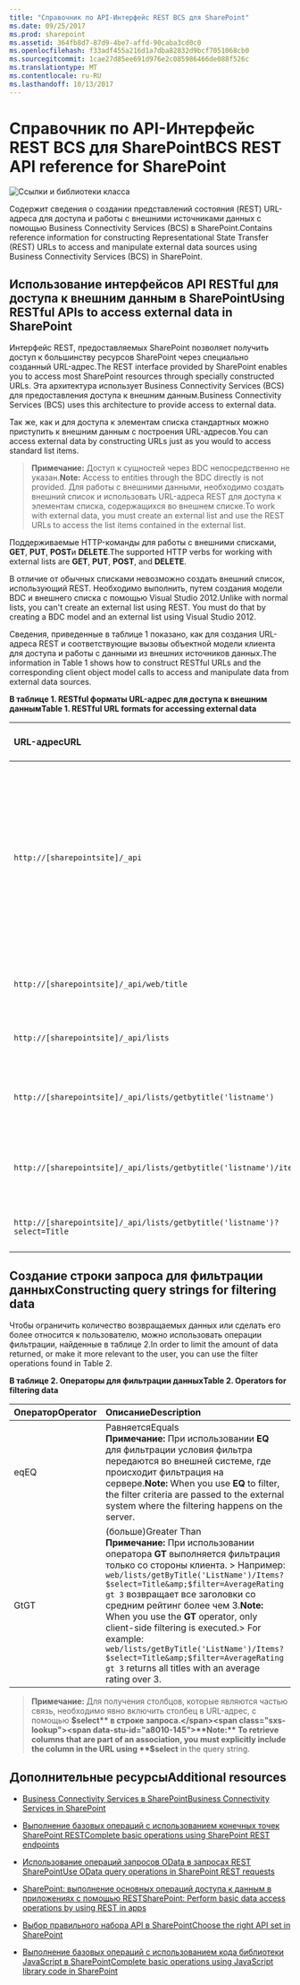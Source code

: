 ```yaml
---
title: "Справочник по API-Интерфейс REST BCS для SharePoint"
ms.date: 09/25/2017
ms.prod: sharepoint
ms.assetid: 364fb8d7-87d9-4be7-affd-90caba3cd0c0
ms.openlocfilehash: f33adf455a216d1a7dba82832d9bcf7051068cb0
ms.sourcegitcommit: 1cae27d85ee691d976e2c085986466de088f526c
ms.translationtype: MT
ms.contentlocale: ru-RU
ms.lasthandoff: 10/13/2017
---
```

# <a name="bcs-rest-api-reference-for-sharepoint"></a><span data-ttu-id="a8010-102">Справочник по API-Интерфейс REST BCS для SharePoint</span><span class="sxs-lookup"><span data-stu-id="a8010-102">BCS REST API reference for SharePoint</span></span>

  
    
    
![Ссылки и библиотеки класса](../images/mod_icon_badge_reference.png)
  
    
    

  
    
    

  
    
    
<span data-ttu-id="a8010-104">Содержит сведения о создании представлений состояния (REST) URL-адреса для доступа и работы с внешними источниками данных с помощью Business Connectivity Services (BCS) в SharePoint.</span><span class="sxs-lookup"><span data-stu-id="a8010-104">Contains reference information for constructing Representational State Transfer (REST) URLs to access and manipulate external data sources using Business Connectivity Services (BCS) in SharePoint.</span></span>
## <a name="using-restful-apis-to-access-external-data-in-sharepoint"></a><span data-ttu-id="a8010-105">Использование интерфейсов API RESTful для доступа к внешним данным в SharePoint</span><span class="sxs-lookup"><span data-stu-id="a8010-105">Using RESTful APIs to access external data in SharePoint</span></span>
<span data-ttu-id="a8010-106"><a name="bkmk_Overview"> </a></span><span class="sxs-lookup"><span data-stu-id="a8010-106"></span></span>

<span data-ttu-id="a8010-107">Интерфейс REST, предоставляемых SharePoint позволяет получить доступ к большинству ресурсов SharePoint через специально созданный URL-адрес.</span><span class="sxs-lookup"><span data-stu-id="a8010-107">The REST interface provided by SharePoint enables you to access most SharePoint resources through specially constructed URLs.</span></span> <span data-ttu-id="a8010-108">Эта архитектура использует Business Connectivity Services (BCS) для предоставления доступа к внешним данным.</span><span class="sxs-lookup"><span data-stu-id="a8010-108">Business Connectivity Services (BCS) uses this architecture to provide access to external data.</span></span>
  
    
    
<span data-ttu-id="a8010-109">Так же, как и для доступа к элементам списка стандартных можно приступить к внешним данным с построения URL-адресов.</span><span class="sxs-lookup"><span data-stu-id="a8010-109">You can access external data by constructing URLs just as you would to access standard list items.</span></span>
  
    
    

> <span data-ttu-id="a8010-110">**Примечание:** Доступ к сущностей через BDC непосредственно не указан.</span><span class="sxs-lookup"><span data-stu-id="a8010-110">**Note:** Access to entities through the BDC directly is not provided.</span></span> <span data-ttu-id="a8010-111">Для работы с внешними данными, необходимо создать внешний список и использовать URL-адреса REST для доступа к элементам списка, содержащихся во внешнем списке.</span><span class="sxs-lookup"><span data-stu-id="a8010-111">To work with external data, you must create an external list and use the REST URLs to access the list items contained in the external list.</span></span> 
  
    
    

<span data-ttu-id="a8010-112">Поддерживаемые HTTP-команды для работы с внешними списками, **GET**, **PUT**, **POST**и **DELETE**.</span><span class="sxs-lookup"><span data-stu-id="a8010-112">The supported HTTP verbs for working with external lists are **GET**, **PUT**, **POST**, and **DELETE**.</span></span>
  
    
    
<span data-ttu-id="a8010-p103">В отличие от обычных списками невозможно создать внешний список, использующий REST. Необходимо выполнить, путем создания модели BDC и внешнего списка с помощью Visual Studio 2012.</span><span class="sxs-lookup"><span data-stu-id="a8010-p103">Unlike with normal lists, you can't create an external list using REST. You must do that by creating a BDC model and an external list using Visual Studio 2012.</span></span>
  
    
    
<span data-ttu-id="a8010-115">Сведения, приведенные в таблице 1 показано, как для создания URL-адреса REST и соответствующие вызовы объектной модели клиента для доступа и работы с данными из внешних источников данных.</span><span class="sxs-lookup"><span data-stu-id="a8010-115">The information in Table 1 shows how to construct RESTful URLs and the corresponding client object model calls to access and manipulate data from external data sources.</span></span>
  
    
    

<span data-ttu-id="a8010-116">**В таблице 1. RESTful форматы URL-адрес для доступа к внешним данным**</span><span class="sxs-lookup"><span data-stu-id="a8010-116">**Table 1. RESTful URL formats for accessing external data**</span></span>


|<span data-ttu-id="a8010-117">**URL-адрес**</span><span class="sxs-lookup"><span data-stu-id="a8010-117">**URL**</span></span>|<span data-ttu-id="a8010-118">**Описание**</span><span class="sxs-lookup"><span data-stu-id="a8010-118">**Description**</span></span>|<span data-ttu-id="a8010-119">**Метод HTTP**</span><span class="sxs-lookup"><span data-stu-id="a8010-119">**HTTP method**</span></span>|
|:-----|:-----|:-----|
| `http://[sharepointsite]/_api` <br/> |<span data-ttu-id="a8010-p104">Базовое все запросы REST. В виртуальном каталоге _api сопоставляется позвонить в client.svc, где используется клиентская объектная модель.</span><span class="sxs-lookup"><span data-stu-id="a8010-p104">The base of any REST request. The _api virtual directory is mapped to call into client.svc, where the client object model can be used.</span></span>  <br/> |<span data-ttu-id="a8010-122">GET</span><span class="sxs-lookup"><span data-stu-id="a8010-122">GET</span></span>  <br/> |
| `http://[sharepointsite]/_api/web/title` <br/> |<span data-ttu-id="a8010-123">Получает название текущего веб-сайта.</span><span class="sxs-lookup"><span data-stu-id="a8010-123">Retrieves the title of the current web.</span></span>  <br/> |<span data-ttu-id="a8010-124">GET</span><span class="sxs-lookup"><span data-stu-id="a8010-124">GET</span></span>  <br/> |
| `http://[sharepointsite]/_api/lists` <br/> |<span data-ttu-id="a8010-125">Извлечение всех списков на сайте</span><span class="sxs-lookup"><span data-stu-id="a8010-125">Retrieves all lists on a site.</span></span>  <br/> |<span data-ttu-id="a8010-126">GET</span><span class="sxs-lookup"><span data-stu-id="a8010-126">GET</span></span>  <br/> |
| `http://[sharepointsite]/_api/lists/getbytitle('listname')` <br/> |<span data-ttu-id="a8010-127">Извлекает метаданные для указанного списка.</span><span class="sxs-lookup"><span data-stu-id="a8010-127">Retrieves the metadata for a specified list.</span></span>  <br/> |<span data-ttu-id="a8010-128">GET</span><span class="sxs-lookup"><span data-stu-id="a8010-128">GET</span></span>  <br/> |
| `http://[sharepointsite]/_api/lists/getbytitle('listname')/items` <br/> |<span data-ttu-id="a8010-129">Извлечение элементов списка в заданном списке.</span><span class="sxs-lookup"><span data-stu-id="a8010-129">Retrieves the list items in a specified list.</span></span>  <br/> |<span data-ttu-id="a8010-130">GET</span><span class="sxs-lookup"><span data-stu-id="a8010-130">GET</span></span>  <br/> |
| `http://[sharepointsite]/_api/lists/getbytitle('listname')?select=Title` <br/> |<span data-ttu-id="a8010-131">Извлечение названия определенный список.</span><span class="sxs-lookup"><span data-stu-id="a8010-131">Retrieves the title of a specific list.</span></span>  <br/> |<span data-ttu-id="a8010-132">GET</span><span class="sxs-lookup"><span data-stu-id="a8010-132">GET</span></span>  <br/> |
   

## <a name="constructing-query-strings-for-filtering-data"></a><span data-ttu-id="a8010-133">Создание строки запроса для фильтрации данных</span><span class="sxs-lookup"><span data-stu-id="a8010-133">Constructing query strings for filtering data</span></span>
<span data-ttu-id="a8010-134"><a name="bkmk_constructquery"> </a></span><span class="sxs-lookup"><span data-stu-id="a8010-134"></span></span>

<span data-ttu-id="a8010-135">Чтобы ограничить количество возвращаемых данных или сделать его более относится к пользователю, можно использовать операции фильтрации, найденные в таблице 2.</span><span class="sxs-lookup"><span data-stu-id="a8010-135">In order to limit the amount of data returned, or make it more relevant to the user, you can use the filter operations found in Table 2.</span></span>
  
    
    

<span data-ttu-id="a8010-136">**В таблице 2. Операторы для фильтрации данных**</span><span class="sxs-lookup"><span data-stu-id="a8010-136">**Table 2. Operators for filtering data**</span></span>


|<span data-ttu-id="a8010-137">**Оператор**</span><span class="sxs-lookup"><span data-stu-id="a8010-137">**Operator**</span></span>|<span data-ttu-id="a8010-138">**Описание**</span><span class="sxs-lookup"><span data-stu-id="a8010-138">**Description**</span></span>|
|:-----|:-----|
|<span data-ttu-id="a8010-139">eq</span><span class="sxs-lookup"><span data-stu-id="a8010-139">EQ</span></span>  <br/> |<span data-ttu-id="a8010-140">Равняется</span><span class="sxs-lookup"><span data-stu-id="a8010-140">Equals</span></span>  <br/> <span data-ttu-id="a8010-141">**Примечание:** При использовании **EQ** для фильтрации условия фильтра передаются во внешней системе, где происходит фильтрация на сервере.</span><span class="sxs-lookup"><span data-stu-id="a8010-141">**Note:** When you use **EQ** to filter, the filter criteria are passed to the external system where the filtering happens on the server.</span></span>          |
|<span data-ttu-id="a8010-142">Gt</span><span class="sxs-lookup"><span data-stu-id="a8010-142">GT</span></span>  <br/> |<span data-ttu-id="a8010-143">(больше)</span><span class="sxs-lookup"><span data-stu-id="a8010-143">Greater Than</span></span>  <br/> <span data-ttu-id="a8010-144">**Примечание:** При использовании оператора **GT** выполняется фильтрация только со стороны клиента. > Например: `web/lists/getByTitle('ListName')/Items?$select=Title&amp;$filter=AverageRating gt 3` возвращает все заголовки со средним рейтинг более чем 3.</span><span class="sxs-lookup"><span data-stu-id="a8010-144">**Note:** When you use the **GT** operator, only client-side filtering is executed.> For example:  `web/lists/getByTitle('ListName')/Items?$select=Title&amp;$filter=AverageRating gt 3` returns all titles with an average rating over 3.</span></span>          |
   

> <span data-ttu-id="a8010-145">**Примечание:** Для получения столбцов, которые являются частью связь, необходимо явно включить столбец в URL-адрес, с помощью **$select** в строке запроса.</span><span class="sxs-lookup"><span data-stu-id="a8010-145">**Note:** To retrieve columns that are part of an association, you must explicitly include the column in the URL using **$select** in the query string.</span></span>
  
    
    


## <a name="additional-resources"></a><span data-ttu-id="a8010-146">Дополнительные ресурсы</span><span class="sxs-lookup"><span data-stu-id="a8010-146">Additional resources</span></span>
<span data-ttu-id="a8010-147"><a name="bkmk_AdditionalResources"> </a></span><span class="sxs-lookup"><span data-stu-id="a8010-147"></span></span>


-  [<span data-ttu-id="a8010-148">Business Connectivity Services в SharePoint</span><span class="sxs-lookup"><span data-stu-id="a8010-148">Business Connectivity Services in SharePoint</span></span>](business-connectivity-services-in-sharepoint.md)
    
  
-  [<span data-ttu-id="a8010-149">Выполнение базовых операций с использованием конечных точек SharePoint REST</span><span class="sxs-lookup"><span data-stu-id="a8010-149">Complete basic operations using SharePoint REST endpoints</span></span>](http://msdn.microsoft.com/library/e3000415-50a0-426e-b304-b7de18f2f7d9%28Office.15%29.aspx)
    
  
-  [<span data-ttu-id="a8010-150">Использование операций запросов OData в запросах REST SharePoint</span><span class="sxs-lookup"><span data-stu-id="a8010-150">Use OData query operations in SharePoint REST requests</span></span>](http://msdn.microsoft.com/library/d4b5c277-ed50-420c-8a9b-860342284b72%28Office.15%29.aspx)
    
  
-  [<span data-ttu-id="a8010-151">SharePoint: выполнение основных операций доступа к данным в приложениях с помощью REST</span><span class="sxs-lookup"><span data-stu-id="a8010-151">SharePoint: Perform basic data access operations by using REST in apps</span></span>](http://code.msdn.microsoft.com/SharePoint-Perform-335d925b)
    
  
-  [<span data-ttu-id="a8010-152">Выбор правильного набора API в SharePoint</span><span class="sxs-lookup"><span data-stu-id="a8010-152">Choose the right API set in SharePoint</span></span>](choose-the-right-api-set-in-sharepoint.md)
    
  
-  [<span data-ttu-id="a8010-153">Выполнение базовых операций с использованием кода библиотеки JavaScript в SharePoint</span><span class="sxs-lookup"><span data-stu-id="a8010-153">Complete basic operations using JavaScript library code in SharePoint</span></span>](http://msdn.microsoft.com/library/29089af8-dbc0-49b7-a1a0-9e311f49c826%28Office.15%29.aspx)
    
  
